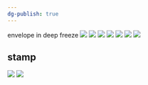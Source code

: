 ```yaml
---
dg-publish: true
---
```

envelope in deep freeze
![](https://i.imgur.com/hAfBdL2.png)
![](https://i.imgur.com/1LrAe2G.jpeg)
![](https://i.imgur.com/vUTdeQo.jpeg)
![](https://i.imgur.com/UhzelS3.jpeg)
![](https://i.imgur.com/jXChDNn.jpeg)
![](https://i.imgur.com/ECmgYn4.jpeg)
![](https://i.imgur.com/k2ufyMa.jpeg)

## stamp
![](https://i.imgur.com/oPfPVI9.png)
![](https://i.imgur.com/1hVwTEt.png)
